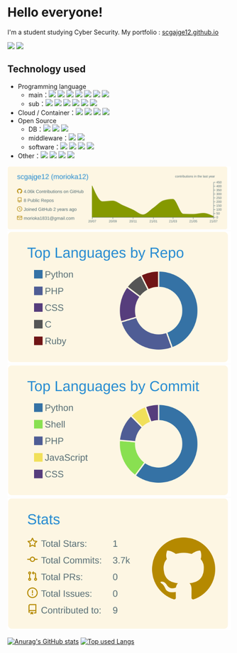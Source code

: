 # Hello everyone!

I'm a student studying Cyber Security. My portfolio : [scgajge12.github.io](https://scgajge12.github.io/)

![](https://komarev.com/ghpvc/?username=scgajge12&color=green)
 <a href="https://twitter.com/intent/follow?screen_name=scgajge12">
    <img height="20" src="https://img.shields.io/twitter/follow/scgajge12?label=Twitter&logo=twitter&style=flat" />
 </a>

## Technology used
- Programming language
  - main：<img src="https://img.shields.io/badge/-Clang-00598C.svg?logo=C&style=plastic"> <img src="https://img.shields.io/badge/-C++-00599C.svg?logo=cplusplus&style=plastic"> <img src="https://img.shields.io/badge/-Python-3776AB.svg?logo=python&style=plastic"> <img src="https://img.shields.io/badge/-PHP-777BB4.svg?logo=php&style=plastic"> <img src="https://img.shields.io/badge/-Javascript-F7DF1E.svg?logo=javascript&style=plastic"> <img src="https://img.shields.io/badge/-Go-76E1FE.svg?logo=go&style=plastic"> <img src="https://img.shields.io/badge/-Ruby-CC342D.svg?logo=ruby&style=plastic">
  - sub：<img src="https://img.shields.io/badge/-Rust-000000.svg?logo=rust&style=plastic"> <img src="https://img.shields.io/badge/-Java-007396.svg?logo=java&style=plastic"> <img src="https://img.shields.io/badge/-Typescript-007ACC.svg?logo=typescript&style=plastic"> <img src="https://img.shields.io/badge/-Node.js-339933.svg?logo=node.js&style=plastic"> <img src="https://img.shields.io/badge/-Graphql-E10098.svg?logo=graphql&style=plastic"> <img src="https://img.shields.io/badge/-R-276DC3.svg?logo=r&style=plastic">
- Cloud / Container：<img src="https://img.shields.io/badge/-AWS-232F3E.svg?logo=amazon-aws&style=plastic"> <img src="https://img.shields.io/badge/-Docker-1488C6.svg?logo=docker&style=plastic"> <img src="https://img.shields.io/badge/-Kubernetes-326CE5.svg?logo=kubernetes&style=plastic"> <img src="https://img.shields.io/badge/-Heroku-430098.svg?logo=heroku&style=plastic">
- Open Source
  - DB：<img src="https://img.shields.io/badge/-Mysql-4479A1.svg?logo=mysql&style=plastic"> <img src="https://img.shields.io/badge/-Postgresql-336791.svg?logo=postgresql&style=plastic"> <img src="https://img.shields.io/badge/-Redis-D82C20.svg?logo=redis&style=plastic">
  - middleware：<img src="https://img.shields.io/badge/-Apache-D22128.svg?logo=apache&style=plastic"> <img src="https://img.shields.io/badge/-Nginx-269539.svg?logo=nginx&style=plastic">
  - software：<img src="https://img.shields.io/badge/-Grafana-F46800.svg?logo=grafana&style=plastic"> <img src="https://img.shields.io/badge/-Elasticsearch-005571.svg?logo=elasticsearch&style=plastic"> <img src="https://img.shields.io/badge/-Kibana-005571.svg?logo=kibana&style=plastic"> <img src="https://img.shields.io/badge/-Logstash-005571.svg?logo=logstash&style=plastic">
- Other：<img src="https://img.shields.io/badge/-Windows-0078D6.svg?logo=windows&style=plastic"> <img src="https://img.shields.io/badge/-Ubuntu-E95420.svg?logo=ubuntu&style=plastic">
 <img src="https://img.shields.io/badge/-Raspberrypi-C51A4A.svg?logo=raspberrypi&style=plastic"> <img src="https://img.shields.io/badge/-Visualstudiocode-007ACC.svg?logo=visualstudiocode&style=plastic">


[![](https://raw.githubusercontent.com/scgajge12/scgajge12/master/profile-summary-card-output/solarized/0-profile-details.svg)](https://github.com/vn7n24fzkq/github-profile-summary-cards)
[![](https://raw.githubusercontent.com/scgajge12/scgajge12/master/profile-summary-card-output/solarized/1-repos-per-language.svg)](https://github.com/vn7n24fzkq/github-profile-summary-cards)[![](https://raw.githubusercontent.com/scgajge12/scgajge12/master/profile-summary-card-output/solarized/2-most-commit-language.svg)](https://github.com/vn7n24fzkq/github-profile-summary-cards)
[![](https://raw.githubusercontent.com/scgajge12/scgajge12/master/profile-summary-card-output/solarized/3-stats.svg)](https://github.com/vn7n24fzkq/github-profile-summary-cards)

[![Anurag's GitHub stats](https://github-readme-stats.vercel.app/api?username=scgajge12&count_private=true&show_icons=true&theme=gruvbox)](https://github.com/anuraghazra/github-readme-stats)
[![Top used Langs](https://github-readme-stats.vercel.app/api/top-langs/?username=scgajge12&layout=compact&theme=gruvbox)](https://github.com/anuraghazra/github-readme-stats)




